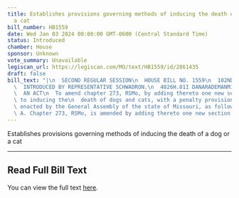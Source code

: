 ```yaml
---
title: Establishes provisions governing methods of inducing the death of a dog or
  a cat
bill_number: HB1559
date: Wed Jan 03 2024 00:00:00 GMT-0600 (Central Standard Time)
status: Introduced
chamber: House
sponsor: Unknown
vote_summary: Unavailable
legiscan_url: https://legiscan.com/MO/text/HB1559/id/2861435
draft: false
bill_text: "|\n  SECOND REGULAR SESSION\n  HOUSE BILL NO. 1559\n  102ND GENERAL ASSEMBLY\n\
  \  INTRODUCED BY REPRESENTATIVE SCHWADRON.\n  4026H.01I DANARADEMANMILLER,ChiefClerk\n\
  \  AN ACT\n  To amend chapter 273, RSMo, by adding thereto one new section relating\
  \ to inducing the\n  death of dogs and cats, with a penalty provision.\n  Be it\
  \ enacted by the General Assembly of the state of Missouri, as follows:\n  Section\
  \ A. Chapter 273, RSMo, is amended by adding thereto one new section, to be"
---
```

Establishes provisions governing methods of inducing the death of a dog or a cat

---

## Read Full Bill Text

You can view the full text [here](https://legiscan.com/MO/text/HB1559/id/2861435).
